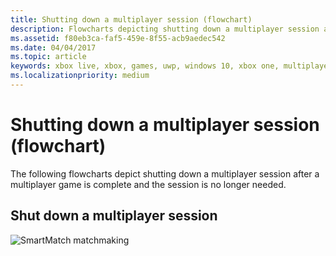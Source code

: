 ```yaml
---
title: Shutting down a multiplayer session (flowchart)
description: Flowcharts depicting shutting down a multiplayer session after a multiplayer game is complete and the session is no longer needed.
ms.assetid: f80eb3ca-faf5-459e-8f55-acb9aedec542
ms.date: 04/04/2017
ms.topic: article
keywords: xbox live, xbox, games, uwp, windows 10, xbox one, multiplayer manager, flowchart
ms.localizationpriority: medium
---
```


# Shutting down a multiplayer session (flowchart)

The following flowcharts depict shutting down a multiplayer session after a multiplayer game is complete and the session is no longer needed.


## Shut down a multiplayer session

![SmartMatch matchmaking](../../../images/multiplayer/mpm-shut-down.png)
